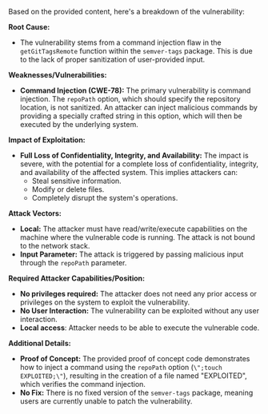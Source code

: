Based on the provided content, here's a breakdown of the vulnerability:

**Root Cause:**

*   The vulnerability stems from a command injection flaw in the `getGitTagsRemote` function within the `semver-tags` package. This is due to the lack of proper sanitization of user-provided input.

**Weaknesses/Vulnerabilities:**

*   **Command Injection (CWE-78):** The primary vulnerability is command injection. The `repoPath` option, which should specify the repository location, is not sanitized. An attacker can inject malicious commands by providing a specially crafted string in this option, which will then be executed by the underlying system.

**Impact of Exploitation:**

*   **Full Loss of Confidentiality, Integrity, and Availability:** The impact is severe, with the potential for a complete loss of confidentiality, integrity, and availability of the affected system. This implies attackers can:
    *   Steal sensitive information.
    *   Modify or delete files.
    *   Completely disrupt the system's operations.

**Attack Vectors:**

*   **Local:** The attacker must have read/write/execute capabilities on the machine where the vulnerable code is running. The attack is not bound to the network stack.
*   **Input Parameter:**  The attack is triggered by passing malicious input through the `repoPath` parameter.

**Required Attacker Capabilities/Position:**

*   **No privileges required:** The attacker does not need any prior access or privileges on the system to exploit the vulnerability.
*   **No User Interaction:** The vulnerability can be exploited without any user interaction.
*   **Local access**: Attacker needs to be able to execute the vulnerable code.

**Additional Details:**

*   **Proof of Concept:** The provided proof of concept code demonstrates how to inject a command using the `repoPath` option (`\";touch EXPLOITED;\"`), resulting in the creation of a file named "EXPLOITED", which verifies the command injection.
*   **No Fix:** There is no fixed version of the `semver-tags` package, meaning users are currently unable to patch the vulnerability.